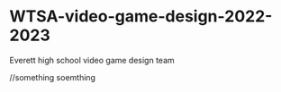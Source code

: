 # WTSA-video-game-design-2022-2023
Everett high school video game design team


//something soemthing
